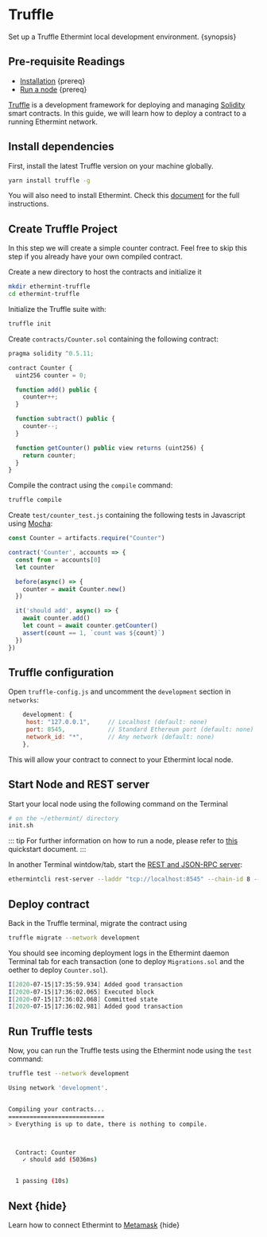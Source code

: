 <!--
order: 1
-->

# Truffle

Set up a Truffle Ethermint local development environment. {synopsis}

## Pre-requisite Readings

- [Installation](./../quickstart/installation.md) {prereq}
- [Run a node](./../quickstart/run_node.md) {prereq}

[Truffle](https://www.trufflesuite.com/truffle) is a development framework for deploying and managing [Solidity](https://github.com/ethereum/solidity) smart contracts. In this guide, we will learn how to deploy a contract to a running Ethermint network.

## Install dependencies

First, install the latest Truffle version on your machine globally.

```bash
yarn install truffle -g
```

You will also need to install Ethermint. Check this [document](./../quickstart/installation.md) for the full instructions.

## Create Truffle Project

In this step we will create a simple counter contract. Feel free to skip this step if you already have your own compiled contract.

Create a new directory to host the contracts and initialize it

```bash
mkdir ethermint-truffle
cd ethermint-truffle
```

Initialize the Truffle suite with:

```bash
truffle init
```

Create `contracts/Counter.sol` containing the following contract:

```javascript
pragma solidity ^0.5.11;

contract Counter {
  uint256 counter = 0;

  function add() public {
    counter++;
  }

  function subtract() public {
    counter--;
  }

  function getCounter() public view returns (uint256) {
    return counter;
  }
}
```

Compile the contract using the `compile` command:

```bash
truffle compile
```

Create `test/counter_test.js` containing the following tests in Javascript using [Mocha](https://mochajs.org/):

```javascript
const Counter = artifacts.require("Counter")

contract('Counter', accounts => {
  const from = accounts[0]
  let counter

  before(async() => {
    counter = await Counter.new()
  })

  it('should add', async() => {
    await counter.add()
    let count = await counter.getCounter()
    assert(count == 1, `count was ${count}`)
  })
})
```

## Truffle configuration

Open `truffle-config.js` and uncomment the `development` section in `networks`:

```javascript
    development: {
     host: "127.0.0.1",     // Localhost (default: none)
     port: 8545,            // Standard Ethereum port (default: none)
     network_id: "*",       // Any network (default: none)
    },
```

This will allow your contract to connect to your Ethermint local node.

## Start Node and REST server

Start your local node using the following command on the Terminal

```bash
# on the ~/ethermint/ directory
init.sh
```

::: tip
For further information on how to run a node, please refer to [this](./../quickstart/run_node.md) quickstart document.
:::

In another Terminal wintdow/tab, start the [REST and JSON-RPC server](./../quickstart/clients.md#rest-and-tendermint-rpc.md):

```bash
ethermintcli rest-server --laddr "tcp://localhost:8545" --chain-id 8 --trace
```

## Deploy contract

Back in the Truffle terminal, migrate the contract using

```bash
truffle migrate --network development
```

You should see incoming deployment logs in the Ethermint daemon Terminal tab for each transaction (one to deploy `Migrations.sol` and the oether to deploy `Counter.sol`).

```bash
I[2020-07-15|17:35:59.934] Added good transaction                       module=mempool tx=22245B935689918D332F58E82690F02073F0453D54D5944B6D64AAF1F21974E2 res="&{CheckTx:log:\"[]\" gas_wanted:6721975 }" height=3 total=1
I[2020-07-15|17:36:02.065] Executed block                               module=state height=4 validTxs=1 invalidTxs=0
I[2020-07-15|17:36:02.068] Committed state                              module=state height=4 txs=1 appHash=76BA85365F10A59FE24ADCA87544191C2D72B9FB5630466C5B71E878F9C0A111
I[2020-07-15|17:36:02.981] Added good transaction                       module=mempool tx=84516B4588CBB21E6D562A6A295F1F8876076A0CFF2EF1B0EC670AD8D8BB5425 res="&{CheckTx:log:\"[]\" gas_wanted:6721975 }" height=4 total=1
```

## Run Truffle tests

Now, you can run the Truffle tests using the Ethermint node using the `test` command:

```bash
truffle test --network development

Using network 'development'.


Compiling your contracts...
===========================
> Everything is up to date, there is nothing to compile.



  Contract: Counter
    ✓ should add (5036ms)


  1 passing (10s)
```

## Next {hide}

Learn how to connect Ethermint to [Metamask](./../guides/metamask.md) {hide}
